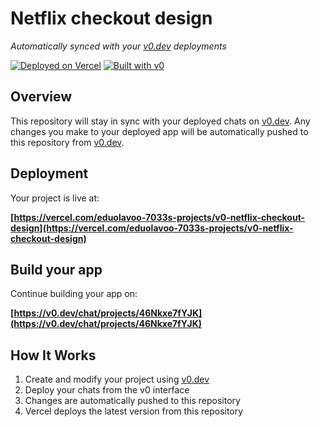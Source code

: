 # Netflix checkout design

*Automatically synced with your [v0.dev](https://v0.dev) deployments*

[![Deployed on Vercel](https://img.shields.io/badge/Deployed%20on-Vercel-black?style=for-the-badge&logo=vercel)](https://vercel.com/eduolavoo-7033s-projects/v0-netflix-checkout-design)
[![Built with v0](https://img.shields.io/badge/Built%20with-v0.dev-black?style=for-the-badge)](https://v0.dev/chat/projects/46Nkxe7fYJK)

## Overview

This repository will stay in sync with your deployed chats on [v0.dev](https://v0.dev).
Any changes you make to your deployed app will be automatically pushed to this repository from [v0.dev](https://v0.dev).

## Deployment

Your project is live at:

**[https://vercel.com/eduolavoo-7033s-projects/v0-netflix-checkout-design](https://vercel.com/eduolavoo-7033s-projects/v0-netflix-checkout-design)**

## Build your app

Continue building your app on:

**[https://v0.dev/chat/projects/46Nkxe7fYJK](https://v0.dev/chat/projects/46Nkxe7fYJK)**

## How It Works

1. Create and modify your project using [v0.dev](https://v0.dev)
2. Deploy your chats from the v0 interface
3. Changes are automatically pushed to this repository
4. Vercel deploys the latest version from this repository